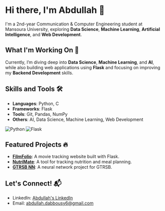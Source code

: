 # Hi there, I'm Abdullah 👋

I'm a 2nd-year Communication & Computer Engineering student at Mansoura University, exploring **Data Science**, **Machine Learning**, **Artificial Intelligence**, and **Web Development**.

## What I'm Working On 🚀

Currently, I’m diving deep into **Data Science**, **Machine Learning**, and **AI**, while also building web applications using **Flask** and focusing on improving my **Backend Development** skills.

## Skills and Tools 🛠

- **Languages**: Python, C
- **Frameworks**: Flask
- **Tools**: Git, Pandas, NumPy
- **Others**: AI, Data Science, Machine Learning, Web Development

![Python](https://img.shields.io/badge/Python-3670A0?style=for-the-badge&logo=python&logoColor=ffdd54)
![Flask](https://img.shields.io/badge/Flask-000000?style=for-the-badge&logo=flask&logoColor=ffffff)

## Featured Projects 🔥

- [**FilmFolio**](https://github.com/adabbousy/FilmFolio): A movie tracking website built with Flask.
- [**NutriMate**](https://github.com/adabbousy/NutriMate): A tool for tracking nutrition and meal planning.
- [**GTRSB NN**](https://github.com/adabbousy/GTRSB-NN): A neural network project for GTRSB.

## Let's Connect! 📬

- LinkedIn: [Abdullah's LinkedIn](https://www.linkedin.com/in/abdullah-dabbousy-a1163b336/)
- Email: [abdullah.dabbousy6@gmail.com](mailto:abdullah.dabbousy6@gmail.com)

<!---
## GitHub Stats 📊

![Your stats](https://github-readme-stats.vercel.app/api?username=adabbousy&show_icons=true&hide_title=true)


<!---
adabbousy/adabbousy is a ✨ special ✨ repository because its `README.md` (this file) appears on your GitHub profile.
You can click the Preview link to take a look at your changes.
--->
